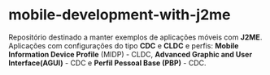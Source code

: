 # mobile-development-with-j2me

Repositório destinado a manter exemplos de aplicações móveis com **J2ME**. Aplicações com configurações do tipo **CDC** e **CLDC** e perfis: **Mobile Information Device Profile** (MIDP) - CLDC, **Advanced Graphic and User Interface(AGUI)** - CDC e **Perfil Pessoal Base (PBP)** - CDC. 